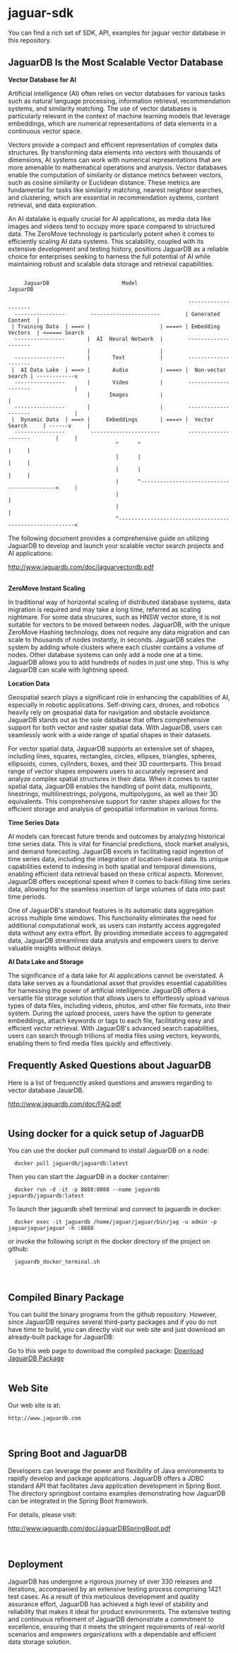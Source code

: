 # jaguar-sdk
You can find a rich set of SDK, API, examples for jaguar vector database in this repository.

## JaguarDB Is the Most Scalable Vector Database ##


**Vector Database for AI**

Artificial intelligence (AI) often relies on vector databases for various tasks such as natural language processing,
information retrieval, recommendation systems, and similarity matching. The use of vector databases is particularly
relevant in the context of machine learning models that leverage embeddings, which are numerical representations
of data elements in a continuous vector space.

Vectors provide a compact and efficient representation of complex data structures. By transforming data elements
into vectors with thousands of dimensions, AI systems can work with numerical representations that are more amenable
to mathematical operations and analysis.  Vector databases enable the computation of similarity or distance metrics
between vectors, such as cosine similarity or Euclidean distance. These metrics are fundamental
for tasks like similarity matching, nearest neighbor searches, and clustering, which are essential in recommendation
systems, content retrieval, and data exploration.

An AI datalake is equally crucial for AI applications, as media data like images and videos tend to occupy more
space compared to structured data. The ZeroMove technology is particularly potent when it comes to efficiently scaling
AI data systems. This scalability, coupled with its extensive development and testing history, positions JaguarDB
as a reliable choice for enterprises seeking to harness the full potential of AI while maintaining robust and scalable
data storage and retrieval capabilities.

```

     JaguarDB                       Model                      JaguarDB

                                                         --------------------
  ----------------        ----------------------        | Generated Content  |
 | Training Data  | ===> |                      | ====> | Embedding Vectors  | <===== Search
  ----------------       |  AI  Neural Network  |        --------------------
                         |                      |
  ----------------       |       Text           |        --------------------
 |  AI Data Lake  | ===> |       Audio          | ====> |  Non-vector search | ------------v
  ----------------       |       Video          |        --------------------              |
                         |      Images          |                                          |
  ----------------       |                      |        --------------------              |
 |  Dynamic Data  | ===> |     Embeddings       | ====> |  Vector Search     | ------v     |
  ----------------        ----------------------         --------------------        |     |
                                  ^      ^                                           |     |
                                  |      |                                           |     |
                                  |      |                                           |     |
                                  |      ^-------------------------------------------<     |
                                  |                                                        |
                                  |                                                        |
                                  ^--------------------------------------------------------<

```


The following document provides a comprehensive guide on utilizing JaguarDB to
develop and launch your scalable vector search projects and AI applications:


   http://www.jaguardb.com/doc/jaguarvectordb.pdf
<br />
<br />



**ZeroMove Instant Scaling**

In traditional way of horizontal scaling of distributed database systems, data migration is required and may
take a long time, referred as scaling nightmare. For some data strucures, such as HNSW vector store, it is not suitable
for vectors to be moved between nodes. JaguarDB, with the unique ZeroMove Hashing technology,
does not require any data migration and can scale to thousands of nodes instantly, in seconds.
JaguarDB scales the system by adding whole clusters where each cluster contains a volume of nodes.
Other database systems can only add a node one at a time. JaguarDB allows you to add hundreds of nodes
 in just one step. This is why JaguarDB can scale with lightning speed.

**Location Data**

Geospatial search plays a significant role in enhancing the capabilities of AI, especially in robotic
applications. Self-driving cars, drones, and robotics heavily rely on geospatial data for navigation
and obstacle avoidance.  JaguarDB stands out as the sole database that offers comprehensive support for both
vector and raster spatial data. With JaguarDB, users can seamlessly work with a
wide range of spatial shapes in their datasets.

For vector spatial data, JaguarDB supports an extensive set of shapes, including lines,
squares, rectangles, circles, ellipses, triangles, spheres, ellipsoids, cones,
cylinders, boxes, and their 3D counterparts. This broad range of vector shapes
empowers users to accurately represent and analyze complex spatial structures in their data.
When it comes to raster spatial data, JaguarDB enables the handling of point data,
multipoints, linestrings, multilinestrings, polygons, multipolygons, as well as their 3D equivalents.
This comprehensive support for raster shapes allows for the efficient storage and analysis
of geospatial information in various forms.

**Time Series Data**

AI models can forecast future trends and outcomes by analyzing historical time series data.
This is vital for financial predictions, stock market analysis, and demand forecasting.
JaguarDB excels in facilitating rapid ingestion of time series data, including the integration
of location-based data. Its unique capabilities extend to indexing in both spatial and temporal
dimensions, enabling efficient data retrieval based on these critical aspects. Moreover,
JaguarDB offers exceptional speed when it comes to back-filling time series data,
allowing for the seamless insertion of large volumes of data into past time periods.

One of JaguarDB's standout features is its automatic data aggregation across multiple
time windows. This functionality eliminates the need for additional computational work,
as users can instantly access aggregated data without any extra effort. By providing
immediate access to aggregated data, JaguarDB streamlines data analysis and empowers
users to derive valuable insights without delays.


**AI Data Lake and Storage**

The significance of a data lake for AI applications cannot be overstated. A data lake serves
as a foundational asset that provides essential capabilities for harnessing the power of artificial
intelligence. JaguarDB offers a versatile file storage solution that allows users to effortlessly upload various types of
data files, including videos, photos, and other file formats, into their system. During the upload
process, users have the option to generate embeddings, attach keywords or tags to each file, facilitating
easy and efficient vector retrieval. With JaguarDB's advanced search capabilities, users can search through trillions
of media files using vectors, keywords, enabling them to find media files quickly and effectively.
<br />

## Frequently Asked Questions about JaguarDB ##

Here is a list of frequenctly asked questions and answers regarding to vector database JauarDB.

   http://www.jaguardb.com/doc/FAQ.pdf
<br />
<br />



## Using docker for a quick setup of JaguarDB ##

You can use the docker pull command to install JaguarDB on a node:

```
  docker pull jaguardb/jaguardb:latest
```


Then you can start the JaguarDB in a docker container:

```
  docker run -d -it -p 8888:8888 --name jaguardb  jaguardb/jaguardb:latest
```


To launch ther jaguardb shell terminal and connect to jaguardb in docker:

```
  docker exec -it jaguardb /home/jaguar/jaguar/bin/jag -u admin -p jaguarjaguarjaguar -h :8888
```


or invoke the following script in the docker directory of the project on github:

```
  jaguardb_docker_terminal.sh
```
<br />

## Compiled Binary Package ##
You can build the binary programs from the github repository. However, since JaguarDB requires several
third-party packages and if you do not have time to build, you can directly visit our web site and just download
an already-built package for JaguarDB:

Go to this web page to download the compiled package:  [Download JaguarDB Package](http://www.jaguardb.com/download.html)
<br />
<br />


## Web Site ##

Our web site is at:

    http://www.jaguardb.com
<br />


## Spring Boot and JaguarDB ##
Developers can leverage the power and flexibility of Java environments to rapidly
develop and package applications. JaguarDB offers a JDBC
standard API that facilitates Java application development in Spring Boot.
The directory springboot contains examples demonstrating how JaguarDB can be
integrated in the Spring Boot framework.

For details, please visit:

   http://www.jaguardb.com/doc/JaguarDBSpringBoot.pdf

<br />

## Deployment ##

JaguarDB has undergone a rigorous journey of over 330 releases and iterations, accompanied by an
extensive testing process comprising 1421 test cases. As a result of this meticulous development and
quality assurance effort, JaguarDB has achieved a high level of stability and reliability that makes
it ideal for product environments. The extensive testing and continuous refinement of JaguarDB demonstrate
a commitment to excellence, ensuring that it meets the stringent requirements of real-world scenarios
and empowers organizations with a dependable and efficient data storage solution.

<br />








